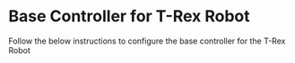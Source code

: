 # Base Controller for T-Rex Robot
Follow the below instructions to configure the base controller for the T-Rex Robot
